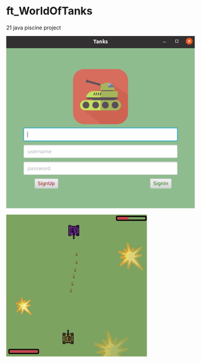 # ft_WorldOfTanks
21 java piscine project

![alt text](https://github.com/BalitskyIvan/Tanks/blob/main/Screenshot/Screenshot%20from%202021-03-06%2023-17-20.png)

![alt text](https://github.com/BalitskyIvan/Tanks/blob/main/Screenshot/Screenshot%20from%202021-03-06%2023-09-31.png)

